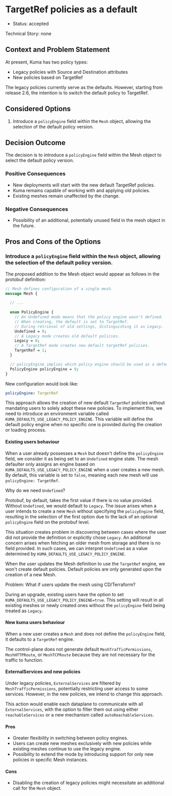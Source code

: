 # TargetRef policies as a default

* Status: accepted

Technical Story: none

## Context and Problem Statement

At present, Kuma has two policy types:

* Legacy policies with Source and Destination attributes
* New policies based on TargetRef
 
The legacy policies currently serve as the defaults. However, starting from release 2.6, the intention is to switch the default policy to TargetRef.

## Considered Options

1. Introduce a `policyEngine` field within the `Mesh` object, allowing the selection of the default policy version.

## Decision Outcome

The decision is to introduce a `policyEngine` field within the Mesh object to select the default policy version.

### Positive Consequences

* New deployments will start with the new default TargetRef policies.
* Kuma remains capable of working with and applying old policies.
* Existing meshes remain unaffected by the change.

### Negative Consequences

* Possibility of an additional, potentially unused field in the mesh object in the future.

## Pros and Cons of the Options

### Introduce a `policyEngine` field within the `Mesh` object, allowing the selection of the default policy version.


The proposed addition to the Mesh object would appear as follows in the protobuf definition:

```protobuf
// Mesh defines configuration of a single mesh.
message Mesh {

  // ...
    
  enum PolicyEngine {
    // An Undefined mode means that the policy engine wasn't defined.
    // When creating, the default is set to TargetRef.
    // During retrieval of old settings, distinguishing it as Legacy.
    Undefined = 0;
    // A Legacy mode creates old default policies.
    Legacy = 0;
    // A TargetRef mode creates new default targetRef policies.
    TargetRef = 1;
  }

  // policyEngine implies which policy engine should be used as a default.
  PolicyEngine policyEngine = 9;
}
```

New configuration would look like:

```yaml
policyEngine: TargetRef
```

This approach allows the creation of new default `TargetRef` policies without mandating users to solely adopt these new policies. To implement this, we need to introduce an environment variable called `KUMA_DEFAULTS_USE_LEGACY_POLICY_ENGINE`. This variable will define the default policy engine when no specific one is provided during the creation or loading process.

#### Existing users behaviour

When a user already possesses a `Mesh` but doesn't define the `policyEngine` field, we consider it as being set to an `Undefined` engine state. The mesh defaulter only assigns an engine based on `KUMA_DEFAULTS_USE_LEGACY_POLICY_ENGINE` when a user creates a new mesh. By default, this variable is set to `false`, meaning each new mesh will use `policyEngine: TargetRef`.

Why do we need `Undefined`?

Protobuf, by default, takes the first value if there is no value provided. Without `Undefined`, we would default to `Legacy`. The issue arises when a user intends to create a new `Mesh` without specifying the `policyEngine` field, resulting in the selection of the first option due to the lack of an optional `policyEngine` field on the protobuf level.

This situation creates problem in discovering between cases where the user did not provide the definition or explicitly chose `Legacy`.
An additional concern arises when fetching an older mesh from storage and there is no field provided. In such cases, we can interpret `Undefined` as a value determined by `KUMA_DEFAULTS_USE_LEGACY_POLICY_ENGINE`.

When the user updates the Mesh definition to use the `TargetRef` engine, we won't create default policies. Default policies are only generated upon the creation of a new Mesh.

Problem:
What if users update the mesh using CD/Terraform? 

During an upgrade, existing users have the option to set `KUMA_DEFAULTS_USE_LEGACY_POLICY_ENGINE=true`. This setting will result in all existing meshes or newly created ones without the `policyEngine` field being treated as `Legacy`.

#### New kuma users behaviour

When a new user creates a `Mesh` and does not define the `policyEngine` field, it defaults to a `TargetRef` engine.

The control-plane does not generate default `MeshTrafficPermissions`, `MeshHTTPRoute`, or `MeshTCPRoute` because they are not necessary for the traffic to function.

#### ExternalServices and new policies

Under legacy policies, `ExternalServices` are filtered by `MeshTrafficPermissions`, potentially restricting user access to some services. However, in the new policies, we intend to change this approach.

This action would enable each dataplane to communicate with all `ExternalServices`, with the option to filter them out using either `reachableServices` or a new mechanism called `autoReachableServices`.

#### Pros

* Greater flexibility in switching between policy engines.
* Users can create new meshes exclusively with new policies while existing meshes continue to use the legacy engine.
* Possibility to extend the mode by introducing support for only new policies in specific Mesh instances.

#### Cons

* Disabling the creation of legacy policies might necessitate an additional call for the `Mesh` object.

